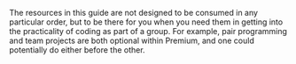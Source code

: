 The resources in this guide are not designed to be consumed in any particular order, but to be there for you when you need them in getting into the practicality of coding as part of a group.  For example, pair programming and team projects are both optional within Premium, and one could potentially do either before the other.
